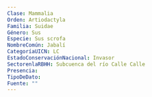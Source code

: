 ```yaml
---
Clase: Mammalia
Orden: Artiodactyla
Familia: Suidae
Género: Sus
Especie: Sus scrofa
NombreComún: Jabalí
CategoríaUICN: LC
EstadoConservaciónNacional: Invasor
SectorenlaRBHH: Subcuenca del río Calle Calle
Presencia: 
TipoDeDato: 
Fuente: ""
---
```


